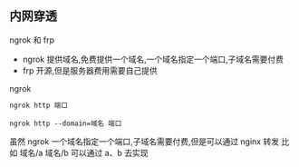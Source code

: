 ## 内网穿透

ngrok 和 frp

- ngrok 提供域名,免费提供一个域名,一个域名指定一个端口,子域名需要付费
- frp 开源,但是服务器费用需要自己提供

ngrok

```sh
ngrok http 端口
```

```
ngrok http --domain=域名 端口
```

虽然 ngrok 一个域名指定一个端口,子域名需要付费,但是可以通过 nginx 转发
比如 域名/a 域名/b 可以通过 a、b 去实现
